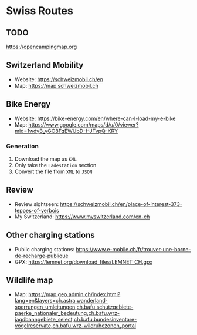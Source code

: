 # Swiss Routes

## TODO
https://opencampingmap.org

## Switzerland Mobility
* Website: https://schweizmobil.ch/en
* Map: https://map.schweizmobil.ch

## Bike Energy
* Website: https://bike-energy.com/en/where-can-I-load-my-e-bike
* Map: https://www.google.com/maps/d/u/0/viewer?mid=1wdyB_yGO8FqEWUbD-HJTvpQ-KRY

### Generation
1. Download the map as `KML`
2. Only take the `Ladestation` section
3. Convert the file from `XML` to `JSON`

## Review
* Review sightseen: https://schweizmobil.ch/en/place-of-interest-373-teppes-of-verbois
* My Switzerland: https://www.myswitzerland.com/en-ch

## Other charging stations
* Public charging stations: https://www.e-mobile.ch/fr/trouver-une-borne-de-recharge-publique
* GPX: https://lemnet.org/download_files/LEMNET_CH.gpx

## Wildlife map
* Map: https://map.geo.admin.ch/index.html?lang=en&layers=ch.astra.wanderland-sperrungen_umleitungen,ch.bafu.schutzgebiete-paerke_nationaler_bedeutung,ch.bafu.wrz-jagdbanngebiete_select,ch.bafu.bundesinventare-vogelreservate,ch.bafu.wrz-wildruhezonen_portal